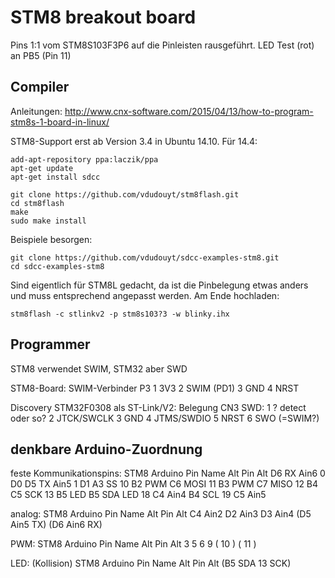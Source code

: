 # STM8 breakout board

Pins 1:1 vom STM8S103F3P6 auf die Pinleisten rausgeführt.
LED Test (rot) an PB5 (Pin 11)


## Compiler

Anleitungen:
http://www.cnx-software.com/2015/04/13/how-to-program-stm8s-1-board-in-linux/

STM8-Support erst ab Version 3.4 in Ubuntu 14.10. Für 14.4:

	add-apt-repository ppa:laczik/ppa
	apt-get update
	apt-get install sdcc

	git clone https://github.com/vdudouyt/stm8flash.git
	cd stm8flash
	make
	sudo make install

Beispiele besorgen:

	git clone https://github.com/vdudouyt/sdcc-examples-stm8.git
	cd sdcc-examples-stm8

Sind eigentlich für STM8L gedacht, da ist die Pinbelegung etwas anders und
muss entsprechend angepasst werden. Am Ende hochladen:

	stm8flash -c stlinkv2 -p stm8s103?3 -w blinky.ihx 



## Programmer

STM8 verwendet SWIM, STM32 aber SWD

STM8-Board: SWIM-Verbinder P3
1	3V3
2	SWIM (PD1)
3	GND
4	NRST

Discovery STM32F0308 als ST-Link/V2:
Belegung CN3 SWD:
1	? detect oder so?
2	JTCK/SWCLK
3	GND
4	JTMS/SWDIO
5	NRST
6	SWO (=SWIM?)



## denkbare Arduino-Zuordnung

feste Kommunikationspins:
STM8			Arduino
Pin	Name	Alt	Pin		Alt
D6	RX	Ain6	0	D0
D5	TX	Ain5	1	D1
A3	SS		10	B2	PWM
C6	MOSI		11	B3	PWM
C7	MISO		12	B4
C5	SCK		13	B5	LED
B5	SDA	LED	18	C4	Ain4
B4	SCL		19	C5	Ain5

analog:
STM8			Arduino
Pin	Name	Alt	Pin		Alt
C4	Ain2
D2	Ain3
D3	Ain4
(D5	Ain5	TX)
(D6	Ain6	RX)

PWM:
STM8			Arduino
Pin	Name	Alt	Pin		Alt
			3
			5
			6
			9
(			10	)
(			11	)

LED: (Kollision)
STM8			Arduino
Pin	Name	Alt	Pin		Alt
(B5	SDA		13	SCK)

